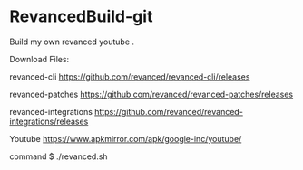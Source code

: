 # RevancedBuild-git
Build my own revanced youtube .

Download Files:

revanced-cli
https://github.com/revanced/revanced-cli/releases
 
revanced-patches
https://github.com/revanced/revanced-patches/releases

revanced-integrations
https://github.com/revanced/revanced-integrations/releases

Youtube
https://www.apkmirror.com/apk/google-inc/youtube/

command
$ ./revanced.sh

